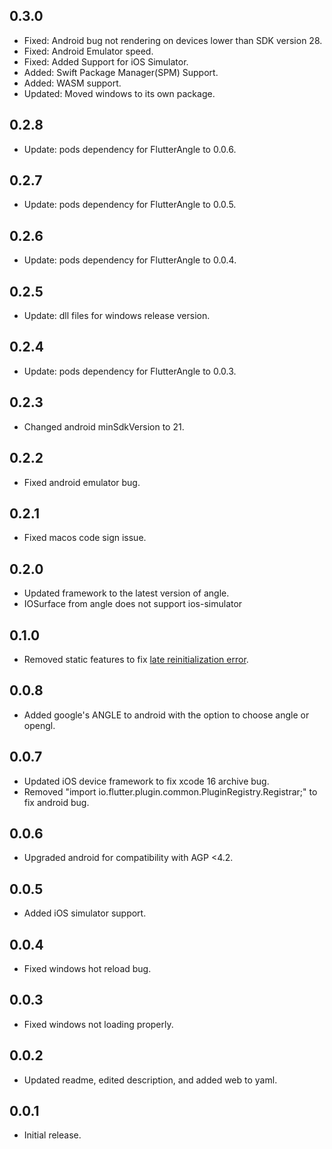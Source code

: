 ## 0.3.0

* Fixed: Android bug not rendering on devices lower than SDK version 28.
* Fixed: Android Emulator speed.
* Fixed: Added Support for iOS Simulator.
* Added: Swift Package Manager(SPM) Support.
* Added: WASM support.
* Updated: Moved windows to its own package.

## 0.2.8

* Update: pods dependency for FlutterAngle to 0.0.6.

## 0.2.7

* Update: pods dependency for FlutterAngle to 0.0.5.

## 0.2.6

* Update: pods dependency for FlutterAngle to 0.0.4.

## 0.2.5

* Update: dll files for windows release version.

## 0.2.4

* Update: pods dependency for FlutterAngle to 0.0.3.

## 0.2.3

* Changed android minSdkVersion to 21.

## 0.2.2

* Fixed android emulator bug.

## 0.2.1

* Fixed macos code sign issue.

## 0.2.0

* Updated framework to the latest version of angle.
* IOSurface from angle does not support ios-simulator

## 0.1.0

* Removed static features to fix [late reinitialization error](https://github.com/Knightro63/flutter_angle/issues/4). 

## 0.0.8

* Added google's ANGLE to android with the option to choose angle or opengl.

## 0.0.7

* Updated iOS device framework to fix xcode 16 archive bug.
* Removed "import io.flutter.plugin.common.PluginRegistry.Registrar;" to fix android bug.

## 0.0.6

* Upgraded android for compatibility with AGP <4.2.

## 0.0.5

* Added iOS simulator support.

## 0.0.4

* Fixed windows hot reload bug.

## 0.0.3

* Fixed windows not loading properly.

## 0.0.2

* Updated readme, edited description, and added web to yaml.

## 0.0.1

* Initial release.